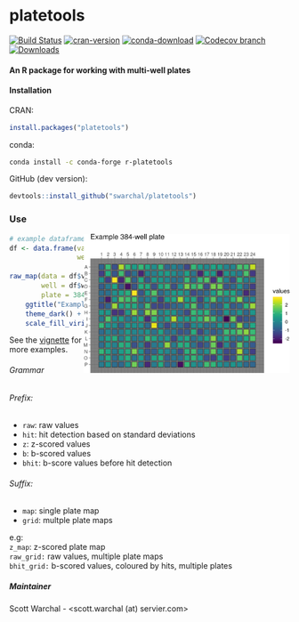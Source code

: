 # platetools
[![Build Status](https://travis-ci.org/Swarchal/platetools.svg?branch=master)](https://travis-ci.org/Swarchal/platetools)
[![cran-version](http://www.r-pkg.org/badges/version/platetools)](http://cran.rstudio.com/web/packages/platetools)
[![conda-download](https://anaconda.org/conda-forge/r-platetools/badges/installer/conda.svg)](https://anaconda.org/conda-forge/r-platetools)
[![Codecov branch](https://img.shields.io/codecov/c/github/Swarchal/platetools/master.svg)](https://codecov.io/gh/Swarchal/platetools)
[![Downloads](http://cranlogs.r-pkg.org/badges/platetools)](http://www.r-pkg.org/pkg/platetools)

#### An R package for working with multi-well plates

#### Installation

CRAN:
```r
install.packages("platetools")
```

conda:
```bash
conda install -c conda-forge r-platetools
```

GitHub (dev version):
```r
devtools::install_github("swarchal/platetools")
```

### Use

<img src="/graphics/example_platemap.png" height="250" align="right"/>

```r
# example dataframe
df <- data.frame(vals = rnorm(384),
                 well = num_to_well(1:384, plate = 384))

raw_map(data = df$vals,
        well = df$well,
        plate = 384) +
    ggtitle("Example 384-well plate") +
    theme_dark() +
    scale_fill_viridis()

```



See the [vignette](https://gist.github.com/Swarchal/b938933ae9ded94b3c14d6485b27cf69) for more examples.

###### Grammar

###### Prefix:
- `raw`: raw values
- `hit`: hit detection based on standard deviations
- `z`: z-scored values
- `b`: b-scored values
- `bhit`: b-score values before hit detection

###### Suffix:

- `map`: single plate map
- `grid`: multple plate maps

e.g:  
`z_map`: z-scored plate map  
`raw_grid:` raw values, multiple plate maps  
`bhit_grid:` b-scored values, coloured by hits, multiple plates


##### Maintainer
Scott Warchal - <scott.warchal (at) servier.com>
